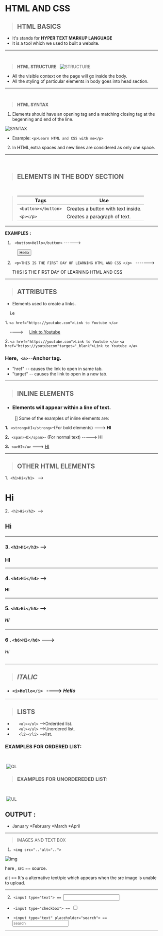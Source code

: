 # HTML AND  CSS
>## HTML BASICS
* It's stands for **HYPER TEXT MARKUP LANGUAGE**
* It is a tool which we used to built a website.
_____

&nbsp;
> **HTML STRUCTURE**
&nbsp;
![STRUCTURE](https://csveda.com/wp-content/uploads/2020/02/HTML_Structure.png)

* All the visible context on the page will go inside the body.
* All the styling of particular elements in body goes into head section.

------
&nbsp;
> **HTML SYNTAX**
1. Elements should have an opening tag and a matching closing tag at the begenning and end of the line. 
&nbsp;

![SYNTAX](https://www.w3.org/community/webed/wiki/images/b/bc/Option.png)

* Example: `<p>Learn HTML and CSS with me</p>`

2. In HTML,extra spaces and new lines are considered as only one space.
____
&nbsp;

> ## **ELEMENTS IN THE BODY SECTION**

&nbsp;

>| Tags                  | Use |
>|-----------------------|-----|
>|`<button></button>`    |Creates a button with text inside.|
>|`<p></p>`              |Creates a paragraph of text.       |
__________
**EXAMPLES** **:**

 1. &nbsp; `<button>Hello</button>` ------>   

       &nbsp;  &nbsp; <button>Hello</button>

 2. &nbsp; `<p>THIS IS THE FIRST DAY OF LEARNING HTML AND CSS </p>` &nbsp; ------->

       <P>THIS IS THE FIRST DAY OF LEARNING HTML AND CSS</P>
_______

>## **ATTRIBUTES**
* Elements used to create a links.

 &nbsp; &nbsp; i.e 
 
1.&nbsp;`<a href="https://youtube.com">Link to Youtube
 </a>`

   &nbsp; &nbsp; ----> &nbsp; &nbsp; [Link to Youtube](https://youtube.com "Youtube") 

2.&nbsp;`<a href="https://youtube.com">Link to Youtube
 </a>`
`<a href="https://youtubecom"target="_blank">Link to Youtube </a>`
### Here,&nbsp; `<a>`--Anchor tag.
* "href" -- causes the link to open in same tab.
* "target" -- causes the link to open in a new tab.
---------

>## **INLINE ELEMENTS**
* ### Elements will appear within a line of text.
    &nbsp;
  [] Some of the examples of inline elements are:
   
**1.** &nbsp;`<strong>HI</strong>`-(For bold elements)  --->  **HI**

**2.** &nbsp;`<span>HI</span>`- (For normal text)  -----> HI

**3.** &nbsp;`<u>HI</u>` ---> <u>HI</u>
__________
> ## **OTHER HTML ELEMENTS**

1.&nbsp; `<h1>Hi</h1>` &nbsp; --><h1>Hi</h1> 
2.&nbsp;  `<h2>Hi</h2>`&nbsp; --><h2>Hi</hi>
________
### 3. `<h3>Hi</h3>`  --> <h3>HI</h3>
________
### 4. `<h4>Hi</h4>`  --> <h4>HI</h4>
_________
### 5. `<h5>Hi</h5>`  --> <h5>HI</h5>
_________
### 6 . `<h6>HI</h6>` ---> <h6>Hi</h6>
__________

> ## _ITALIC_

* ### `<i>Hello</i>` &nbsp; ----> <i>Hello</i>
_____

> ##  LISTS
*   `   <ol></ol>` -->Orderded list.
*   `   <ul></ul>` -->Unordered list.
*   `   <li></li>` -->list.

### EXAMPLES FOR ORDERED LIST:
&nbsp;

&nbsp;![OL](https://www.tutorialbrain.com/wp-content/uploads/2019/01/ordered-list.jpg)

>### EXAMPLES FOR UNORDEREDED LIST:
&nbsp;

&nbsp;![UL](https://www.simplilearn.com/ice9/free_resources_article_thumb/unordered-list-html-list.PNG)
## OUTPUT  :
 * January
 *February
 *March
 *April

______

> IMAGES AND TEXT BOX 
&nbsp;

1. &nbsp;`<img src=".."alt="..">`

![img](https://cdo-curriculum.s3.amazonaws.com/media/uploads/img_tag.png)


 here , src == source.
 
 alt == It's a alternative text/pic which appears when the src image is unable to upload. 
______

2. &nbsp;`<input type="text"> == `<input type="text"> 

* &nbsp;`<input type="checkbox"> == `<input type="checkbox"> 

* &nbsp;`<input type="text" placeholder="search"> == `<input type="text" placeholder="search"> 

__________
